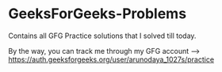 # GeeksForGeeks-Problems
Contains all GFG Practice solutions that I solved till today.

By the way, you can track me through my GFG account
-->  https://auth.geeksforgeeks.org/user/arunodaya_1027s/practice
